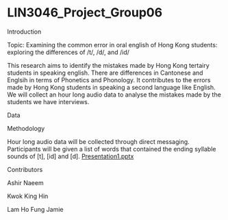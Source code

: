 # LIN3046_Project_Group06

Introduction


Topic: Examining the common error in oral english of Hong Kong students: exploring the differences of /t/, /d/, and /id/


This research aims to identify the mistakes made by Hong Kong tertairy students in speaking english. There are differences in Cantonese and Englsih in terms of Phonetics and Phonology. It contributes to the errors made by Hong Kong students in speaking a second language like English. We will collect an hour long audio data to analyse the mistakes made by the students we have interviews. 


Data





Methodology

Hour long audio data will be collected through direct messaging. Participants will be given a list of words that contained the ending syllable sounds of [t], [id] and [d]. 
[Presentation1.pptx](https://github.com/WestVirgina/LIN3046_Project_Group06/files/15331262/Presentation1.pptx)


Contributors



Ashir Naeem



Kwok King Hin



Lam Ho Fung Jamie
